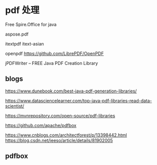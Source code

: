 # pdf 处理

Free Spire.Office for java

aspose.pdf

itextpdf
itext-asian

openpdf https://github.com/LibrePDF/OpenPDF

jPDFWriter – FREE Java PDF Creation Library

## blogs

https://www.dunebook.com/best-java-pdf-generation-libraries/

https://www.datasciencelearner.com/top-java-pdf-libraries-read-data-scientist/

https://mvnrepository.com/open-source/pdf-libraries

https://github.com/apache/pdfbox

https://www.cnblogs.com/architectforest/p/13398442.html
https://blog.csdn.net/ieeso/article/details/81902005

## pdfbox


